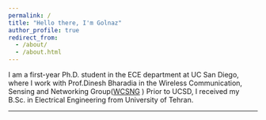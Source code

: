 ```yaml
---
permalink: /
title: "Hello there, I'm Golnaz"
author_profile: true
redirect_from: 
  - /about/
  - /about.html
---
```


I am a first-year Ph.D. student in the ECE department at UC San Diego, where I work with Prof.Dinesh Bharadia in the Wireless Communication, Sensing and Networking Group([WCSNG](https://wcsng.ucsd.edu/) )
Prior to UCSD, I received my B.Sc. in Electrical Engineering from University of Tehran.

------

